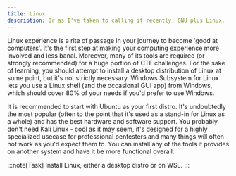 ```yaml
---
title: Linux
description: Or as I've taken to calling it recently, GNU plus Linux.
---
```


Linux experience is a rite of passage in your journey to become 'good at computers'. It's the first step at making your computing experience more involved and less banal. Moreover, many of its tools are required (or strongly recommended) for a huge portion of CTF challenges. For the sake of learning, you should attempt to install a desktop distribution of Linux at some point, but it's not strictly necessary. Windows Subsystem for Linux lets you use a Linux shell (and the occasional GUI app) from Windows, which should cover 80% of your needs if you'd prefer to use Windows.

It is recommended to start with Ubuntu as your first distro. It's undoubtedly the most popular (often to the point that it's used as a stand-in for Linux as a whole) and has the best hardware and software support. You probably don't need Kali Linux - cool as it may seem, it's designed for a highly specialized usecase for professional pentesters and many things will often not work as you'd expect them to. You can install any of the tools it provides on another system and have it be more functional overall.

:::note[Task]
Install Linux, either a desktop distro or on WSL.
:::

